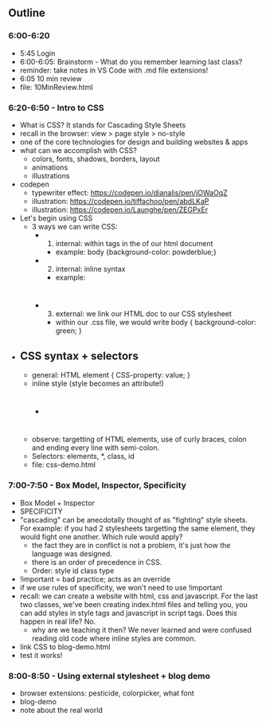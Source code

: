 ## Outline

### 6:00-6:20

- 5:45 Login
- 6:00-6:05: Brainstorm - What do you remember learning last class?
- reminder: take notes in VS Code with .md file extensions!
- 6:05 10 min review
- file: 10MinReview.html

### 6:20-6:50 - Intro to CSS

- What is CSS? It stands for Cascading Style Sheets
- recall in the browser: view > page style > no-style
- one of the core technologies for design and building websites & apps
- what can we accomplish with CSS?
  - colors, fonts, shadows, borders, layout
  - animations
  - illustrations
- codepen
  - typewriter effect: https://codepen.io/dianalis/pen/jOWaOqZ
  - illustration: https://codepen.io/tiffachoo/pen/abdLKaP
  - illustration: https://codepen.io/Launghe/pen/ZEGPxEr
- Let's begin using CSS
  - 3 ways we can write CSS:
    - 1. internal: within <style></style> tags in the <head></head> of our html document
      - example: body {background-color: powderblue;}
    - 2. internal: inline syntax
      - example: <h1 style="color:green;">
    - 3. external: we link our HTML doc to our CSS stylesheet
      - within our .css file, we would write body { background-color: green; }
- ## CSS syntax + selectors
  - general: HTML element { CSS-property: value; }
  - inline style (style becomes an attribute!)
    - <h1 style="CSS-property: value;">
  - observe: targetting of HTML elements, use of curly braces, colon and ending every line with semi-colon.
  - Selectors: elements, \*, class, id
  - file: css-demo.html

### 7:00-7:50 - Box Model, Inspector, Specificity

- Box Model + Inspector
- SPECIFICITY
- "cascading" can be anecdotally thought of as "fighting" style sheets. For example: if you had 2 stylesheets targetting the same element, they would fight one another. Which rule would apply?
  - the fact they are in conflict is not a problem, it's just how the language was designed.
  - there is an order of precedence in CSS.
  - Order: style id class type
- !important = bad practice; acts as an override
- if we use rules of specificity, we won't need to use !important
- recall: we can create a website with html, css and javascript. For the last two classes, we've been creating index.html files and telling you, you can add styles in style tags and javascript in script tags. Does this happen in real life? No.
  - why are we teaching it then? We never learned and were confused reading old code where inline styles are common.
- link CSS to blog-demo.html
- test it works!

### 8:00-8:50 - Using external stylesheet + blog demo

- browser extensions: pesticide, colorpicker, what font
- blog-demo
- note about the real world
